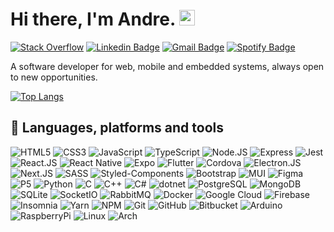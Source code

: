 # Hi there, I'm Andre. <img src="https://media.giphy.com/media/hvRJCLFzcasrR4ia7z/giphy.gif" width="25px">

[![Stack Overflow](https://img.shields.io/badge/-StackOverflow-F58025?style=flat-square&logo=StackOverflow&logoColor=white)](https://stackoverflow.com/users/13696786/andre-sampaio?tab=profile)
[![Linkedin Badge](https://img.shields.io/badge/-LinkedIn-blue?style=flat-square&logo=Linkedin&logoColor=white&link=https://www.linkedin.com/in/andr%C3%A9-sampaio/)](https://www.linkedin.com/in/andr%C3%A9-sampaio/)
[![Gmail Badge](https://img.shields.io/badge/-Gmail-c14438?style=flat-square&logo=Gmail&logoColor=white&link=mailto:andre03.sampaio@gmail.com)](mailto:andre03.sampaio@gmail.com)
[![Spotify Badge](https://img.shields.io/badge/spotify-code--fi-fi?logo=spotify&style=flat-square&link=https://open.spotify.com/playlist/2o4LG56C9HYgKZM0eVrRxQ?si=qWZgLV4YSqWt0vq49OXC2g)](https://open.spotify.com/playlist/2o4LG56C9HYgKZM0eVrRxQ?si=GF4R6YlSRdaKth13BM70Rw)

A software developer for web, mobile and embedded systems, always open to new opportunities.

<!---![Github stats](https://github-readme-stats.vercel.app/api?username=apsampaio&show_icons=true&theme=react)-->
[![Top Langs](https://github-readme-stats.vercel.app/api/top-langs/?username=apsampaio&layout=compact&theme=react)](https://github.com/apsampaio/github-readme-stats)

## 🧰 Languages, platforms and tools 

<p>
<img alt="HTML5" src="https://img.shields.io/badge/-HTML5-E34F26?style=flat&logo=html5&color=222222" />
<img alt="CSS3" src="https://img.shields.io/badge/-CSS3-1572B6?style=flat&logo=css3&color=222222" />
<img alt="JavaScript" src="https://img.shields.io/badge/-JavaScript-F7DF1E?style=flat&logo=javascript&color=222222" />
<img alt="TypeScript" src="https://img.shields.io/badge/-TypeScript-3178C6?style=flat&logo=typescript&color=222222" />
<img alt="Node.JS" src="https://img.shields.io/badge/Node.JS-339933?style=flat&logo=nodedotjs&color=222222" />
<img alt="Express" src="https://img.shields.io/badge/Express-32264D?style=flat&logo=express&color=222222" />
<img alt="Jest" src="https://img.shields.io/badge/-Jest-C21325?style=flat&logo=jest&color=222222" />
<img alt="React.JS" src="https://img.shields.io/badge/-React-61DAFB?style=flat&logo=react&color=222222" />
<img alt="React Native" src="https://img.shields.io/badge/React-Native-61DAFB?style=flat&logo=react&color=222222" />
<img alt="Expo" src="https://img.shields.io/badge/-Expo-000020?style=flat&logo=expo&color=222222" />
<img alt="Flutter" src="https://img.shields.io/badge/-Flutter-02569B?style=flat&logo=flutter&color=222222" />
<img alt="Cordova" src="https://img.shields.io/badge/-Cordova-E8E8E8?style=flat&logo=apache-cordova&color=222222" />
<img alt="Electron.JS" src="https://img.shields.io/badge/-Electron.JS-47848F?style=flat&logo=electron&color=222222" />
<img alt="Next.JS" src="https://img.shields.io/badge/-Next.JS-282a36?style=flat&logo=Nextdotjs&color=222222" />
<img alt="SASS" src="https://img.shields.io/badge/-Sass-CC6699?style=flat&logo=sass&color=222222" />
<img alt="Styled-Components" src="https://img.shields.io/badge/-Styled--Components-DB7093?style=flat&logo=styled-components&color=222222" />
<img alt="Bootstrap" src="https://img.shields.io/badge/-Bootstrap-7952B3?style=flat&logo=bootstrap&color=222222" />
<img alt="MUI" src="https://img.shields.io/badge/-Material--UI-0081CB?style=flat&logo=material-ui&color=222222" />
<img alt="Figma" src="https://img.shields.io/badge/-Figma-F24E1E?style=flat&logo=figma&color=222222" />
<img alt="P5" src="https://img.shields.io/badge/-P5-ED225D?style=flat&logo=p5dotjs&color=222222" />
<img alt="Python" src="https://img.shields.io/badge/-Python-3776AB?style=flat&logo=python&color=222222" />
<img alt="C" src="https://img.shields.io/badge/-C Lang-A8B9CC?style=flat&logo=c&color=222222" />
<img alt="C++" src="https://img.shields.io/badge/-CPP-00599C?style=flat&logo=cplusplus&color=222222" />
<img alt="C#" src="https://img.shields.io/badge/-CSharp-239120?style=flat&logo=csharp&color=222222" />
<img alt="dotnet" src="https://img.shields.io/badge/.NET-512BD4?style=flat&logo=dotnet&color=222222" />
<img alt="PostgreSQL" src="https://img.shields.io/badge/-PostgreSQL-336791?style=flat&logo=postgresql&color=222222" />
<img alt="MongoDB" src="https://img.shields.io/badge/MongoDB-47A248?style=flat&logo=mongodb&color=222222" />
<img alt="SQLite" src="https://img.shields.io/badge/-SQLite-044a64?style=flat&logo=sqlite&color=222222" />
<img alt="SocketIO" src="https://img.shields.io/badge/-Socket.io-32264D?style=flat&logo=socketdotio&color=222222" />
<img alt="RabbitMQ" src="https://img.shields.io/badge/-RabbitMQ-FF6600?style=flat&logo=rabbitmq&color=222222" />
<img alt="Docker" src="https://img.shields.io/badge/-Docker-2496ED?style=flat&logo=docker&color=222222" />
<img alt="Google Cloud" src="https://img.shields.io/badge/-Google--Cloud-4285F4?style=flat&logo=google-cloud&color=222222" />
<img alt="Firebase" src="https://img.shields.io/badge/-Firebase-FFCA28?style=flat&logo=firebase&color=222222" />
<img alt="Insomnia" src="https://img.shields.io/badge/-Insomnia-5849BE?style=flat&logo=insomnia&color=222222" />
<img alt="Yarn" src="https://img.shields.io/badge/-yarn-2C8EBB?style=flat&logo=yarn&color=222222" />
<img alt="NPM" src="https://img.shields.io/badge/-npm-CB3837?style=flat&logo=npm" />
<img alt="Git" src="https://img.shields.io/badge/-git-F05032?style=flat&logo=git&color=222222" />
<img alt="GitHub" src="https://img.shields.io/badge/-GitHub-181717?style=flat&logo=github&color=222222" />
<img alt="Bitbucket" src="https://img.shields.io/badge/-Bitbucket-0047B3?style=flat&logo=bitbucket&color=222222" />
<img alt="Arduino" src="https://img.shields.io/badge/Arduino-00979D?style=flat&logo=arduino&color=222222" />
<img alt="RaspberryPi" src="https://img.shields.io/badge/Raspberry--Pi-A22846?style=flat&logo=raspberry-pi&color=222222" />
<img alt="Linux" src="https://img.shields.io/badge/Linux-FCC624?style=flat&logo=linux&color=222222" />
<img alt="Arch" src="https://img.shields.io/badge/%20-Arch-1793D1?style=flat&logo=arch-linux&color=222222" />
</p>
